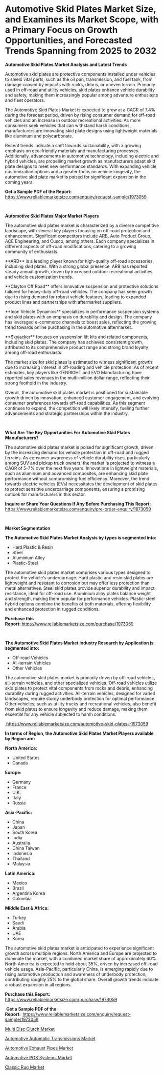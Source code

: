 <p><h1>Automotive Skid Plates Market Size, and Examines its Market Scope, with a Primary Focus on Growth Opportunities, and Forecasted Trends Spanning from 2025 to 2032</h1></p><p><strong>Automotive Skid Plates Market Analysis and Latest Trends</strong></p>
<p><p>Automotive skid plates are protective components installed under vehicles to shield vital parts, such as the oil pan, transmission, and fuel tank, from damage caused by impacts with rocks, debris, or uneven terrain. Primarily used in off-road and utility vehicles, skid plates enhance vehicle durability and safety, making them increasingly popular among adventure enthusiasts and fleet operators.</p><p>The Automotive Skid Plates Market is expected to grow at a CAGR of 7.4% during the forecast period, driven by rising consumer demand for off-road vehicles and an increase in outdoor recreational activities. As more consumers seek vehicles that can withstand harsh conditions, manufacturers are innovating skid plate designs using lightweight materials like aluminum and polycarbonate. </p><p>Recent trends indicate a shift towards sustainability, with a growing emphasis on eco-friendly materials and manufacturing processes. Additionally, advancements in automotive technology, including electric and hybrid vehicles, are propelling market growth as manufacturers adapt skid plate designs to meet new performance standards. With expanding vehicle customization options and a greater focus on vehicle longevity, the automotive skid plate market is poised for significant expansion in the coming years.</p></p>
<p><strong>Get a Sample PDF of the Report:&nbsp;</strong> <a href="https://www.reliablemarketsize.com/enquiry/request-sample/1973059?utm_campaign=1167&utm_medium=2&utm_source=Github&utm_content=ia&utm_term=30032025&utm_id=automotive-skid-plates">https://www.reliablemarketsize.com/enquiry/request-sample/1973059</a></p>
<p>&nbsp;</p>
<p><strong>Automotive Skid Plates Major Market Players</strong></p>
<p><p>The automotive skid plates market is characterized by a diverse competitive landscape, with several key players focusing on off-road protection and enhancement. Significant competitors include ARB, Auto Product Group, ACE Engineering, and Cusco, among others. Each company specializes in different aspects of off-road modifications, catering to a growing community of enthusiasts.</p><p>**ARB** is a leading player known for high-quality off-road accessories, including skid plates. With a strong global presence, ARB has reported steady annual growth, driven by increased outdoor recreational activities and vehicle customization trends. </p><p>**Clayton Off Road** offers innovative suspension and protective solutions tailored for heavy-duty off-road vehicles. The company has seen growth due to rising demand for robust vehicle features, leading to expanded product lines and partnerships with aftermarket suppliers.</p><p>**Icon Vehicle Dynamics** specializes in performance suspension systems and skid plates with an emphasis on durability and design. The company has leveraged e-commerce channels to boost sales, reflecting the growing trend towards online purchasing in the automotive aftermarket.</p><p>**Skyjacker** focuses on suspension lift kits and related components, including skid plates. The company has achieved consistent growth, attributed to its comprehensive product range and strong brand loyalty among off-road enthusiasts.</p><p>The market size for skid plates is estimated to witness significant growth due to increasing interest in off-roading and vehicle protection. As of recent estimates, key players like GENRIGHT and EVO Manufacturing have reported sales revenues in the multi-million dollar range, reflecting their strong foothold in the industry.</p><p>Overall, the automotive skid plates market is positioned for sustainable growth driven by innovation, enhanced customer engagement, and evolving consumer preferences towards off-road capabilities. As this segment continues to expand, the competition will likely intensify, fueling further advancements and strategic partnerships within the industry.</p></p>
<p>&nbsp;</p>
<p><strong>What Are The Key Opportunities For Automotive Skid Plates Manufacturers?</strong></p>
<p><p>The automotive skid plates market is poised for significant growth, driven by the increasing demand for vehicle protection in off-road and rugged terrains. As consumer awareness of vehicle durability rises, particularly among SUV and pickup truck owners, the market is projected to witness a CAGR of 5-7% over the next five years. Innovations in lightweight materials, such as aluminum and advanced composites, are enhancing skid plate performance without compromising fuel efficiency. Moreover, the trend towards electric vehicles (EVs) necessitates the development of skid plates to protect sensitive undercarriage components, ensuring a promising outlook for manufacturers in this sector.</p></p>
<p><strong>Inquire or Share Your Questions If Any Before Purchasing This Report:</strong> <a href="https://www.reliablemarketsize.com/enquiry/pre-order-enquiry/1973059?utm_campaign=1167&utm_medium=2&utm_source=Github&utm_content=ia&utm_term=30032025&utm_id=automotive-skid-plates">https://www.reliablemarketsize.com/enquiry/pre-order-enquiry/1973059</a></p>
<p>&nbsp;</p>
<p><strong>Market Segmentation</strong></p>
<p><strong>The Automotive Skid Plates Market Analysis by types is segmented into:</strong></p>
<p><ul><li>Hard Plastic & Resin</li><li>Steel</li><li>Aluminium Alloy</li><li>Plastic-Steel</li></ul></p>
<p><p>The automotive skid plates market comprises various types designed to protect the vehicle's undercarriage. Hard plastic and resin skid plates are lightweight and resistant to corrosion but may offer less protection than metal alternatives. Steel skid plates provide superior durability and impact resistance, ideal for off-road use. Aluminium alloy plates balance weight and strength, making them popular for performance vehicles. Plastic-steel hybrid options combine the benefits of both materials, offering flexibility and enhanced protection in rugged conditions.</p></p>
<p><strong>Purchase this Report:&nbsp;</strong><a href="https://www.reliablemarketsize.com/purchase/1973059?utm_campaign=1167&utm_medium=2&utm_source=Github&utm_content=ia&utm_term=30032025&utm_id=automotive-skid-plates">https://www.reliablemarketsize.com/purchase/1973059</a></p>
<p>&nbsp;</p>
<p><strong>The Automotive Skid Plates Market Industry Research by Application is segmented into:</strong></p>
<p><ul><li>Off-road Vehicles</li><li>All-terrain Vehicles</li><li>Other Vehicles</li></ul></p>
<p><p>The automotive skid plates market is primarily driven by off-road vehicles, all-terrain vehicles, and other specialized vehicles. Off-road vehicles utilize skid plates to protect vital components from rocks and debris, enhancing durability during rugged activities. All-terrain vehicles, designed for varied landscapes, require sturdy underbody protection for optimal performance. Other vehicles, such as utility trucks and recreational vehicles, also benefit from skid plates to ensure longevity and reduce damage, making them essential for any vehicle subjected to harsh conditions.</p></p>
<p><a href="https://www.reliablemarketsize.com/automotive-skid-plates-r1973059?utm_campaign=1167&utm_medium=2&utm_source=Github&utm_content=ia&utm_term=30032025&utm_id=automotive-skid-plates">&nbsp;https://www.reliablemarketsize.com/automotive-skid-plates-r1973059</a></p>
<p><strong>In terms of Region, the Automotive Skid Plates Market Players available by Region are:</strong></p>
<p>
    <p> <strong> North America: </strong>
        <ul>
            <li>United States</li>
            <li>Canada</li>
        </ul>
        </p> 
    <p> <strong> Europe: </strong>
        <ul>
            <li>Germany</li>
            <li>France</li>
            <li>U.K.</li>
            <li>Italy</li>
            <li>Russia</li>
        </ul>
        </p> 
    <p> <strong> Asia-Pacific: </strong>
        <ul>
            <li>China</li>
            <li>Japan</li>
            <li>South Korea</li>
            <li>India</li>
            <li>Australia</li>
            <li>China Taiwan</li>
            <li>Indonesia</li>
            <li>Thailand</li>
            <li>Malaysia</li>
        </ul>
        </p> 
    <p> <strong> Latin America: </strong>
        <ul>
            <li>Mexico</li>
            <li>Brazil</li>
            <li>Argentina Korea</li>
            <li>Colombia</li>
        </ul>
        </p> 
    <p> <strong> Middle East & Africa: </strong>
        <ul>
            <li>Turkey</li>
            <li>Saudi</li>
            <li>Arabia</li>
            <li>UAE</li>
            <li>Korea</li>
        </ul>
    </p>
    </p>
<p><p>The automotive skid plates market is anticipated to experience significant growth across multiple regions. North America and Europe are projected to dominate the market, with a combined market share of approximately 60%. North America is expected to hold about 35%, driven by increased off-road vehicle usage. Asia-Pacific, particularly China, is emerging rapidly due to rising automotive production and awareness of underbody protection, contributing roughly 25% to the global share. Overall growth trends indicate a robust expansion in all regions.</p></p>
<p><strong>Purchase this Report: </strong><a href="https://www.reliablemarketsize.com/purchase/1973059?utm_campaign=1167&utm_medium=2&utm_source=Github&utm_content=ia&utm_term=30032025&utm_id=automotive-skid-plates">https://www.reliablemarketsize.com/purchase/1973059</a></p>
<p>&nbsp;<strong>Get a Sample PDF of the Report:&nbsp;&nbsp;</strong><a href="https://www.reliablemarketsize.com/enquiry/request-sample/1973059?utm_campaign=1167&utm_medium=2&utm_source=Github&utm_content=ia&utm_term=30032025&utm_id=automotive-skid-plates">https://www.reliablemarketsize.com/enquiry/request-sample/1973059</a></p>
<p><strong></strong></p>
<p><p><a href="https://github.com/arneslullapq/Market-Research-Report-List-1/blob/main/multi-disc-clutch-market.md?utm_campaign=1167&utm_medium=2&utm_source=Github&utm_content=ia&utm_term=30032025&utm_id=automotive-skid-plates">Multi Disc Clutch Market</a></p><p><a href="https://github.com/langolaskark/Market-Research-Report-List-1/blob/main/automotive-automatic-transmissions-market.md?utm_campaign=1167&utm_medium=2&utm_source=Github&utm_content=ia&utm_term=30032025&utm_id=automotive-skid-plates">Automotive Automatic Transmissions Market</a></p><p><a href="https://github.com/thatejanet4y/Market-Research-Report-List-1/blob/main/automotive-exhaust-pipes-market.md?utm_campaign=1167&utm_medium=2&utm_source=Github&utm_content=ia&utm_term=30032025&utm_id=automotive-skid-plates">Automotive Exhaust Pipes Market</a></p><p><a href="https://github.com/mabutironaldo/Market-Research-Report-List-7/blob/main/automotive-pos-systems-market.md?utm_campaign=1167&utm_medium=2&utm_source=Github&utm_content=ia&utm_term=30032025&utm_id=automotive-skid-plates">Automotive POS Systems Market</a></p><p><a href="https://github.com/arocasanzib6/Market-Research-Report-List-1/blob/main/classic-rug-market.md?utm_campaign=1167&utm_medium=2&utm_source=Github&utm_content=ia&utm_term=30032025&utm_id=automotive-skid-plates">Classic Rug Market</a></p></p>